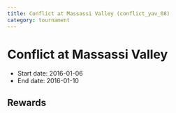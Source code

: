 ```yaml
---
title: Conflict at Massassi Valley (conflict_yav_08)
category: tournament
---
```

# Conflict at Massassi Valley

  * Start date: 2016-01-06
  * End date: 2016-01-10

## Rewards

